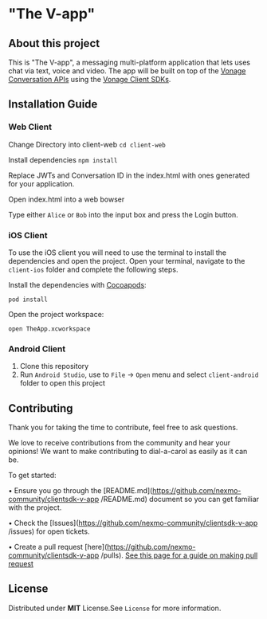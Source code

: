 # "The V-app"


## About this project

This is "The V-app", a messaging multi-platform application that lets uses chat via text, voice and video. The app will be built on top of the [Vonage Conversation APIs](https://developer.nexmo.com/conversation/overview) using the [Vonage Client SDKs](https://developer.nexmo.com/client-sdk/overview).



## Installation Guide


### Web Client

Change Directory into client-web
`cd client-web`

Install dependencies
`npm install`

Replace JWTs and Conversation ID in the index.html with ones generated for your application.

Open index.html into a web bowser

Type either `Alice` or `Bob` into the input box and press the Login button.

### iOS Client

To use the iOS client you will need to use the terminal to install the dependencies and open the project.
Open your terminal, navigate to the `client-ios` folder and complete the following steps.

Install the dependencies with [Cocoapods](https://cocoapods.org):

`pod install`

Open the project workspace:

`open TheApp.xcworkspace`


### Android Client

1. Clone this repository
2. Run `Android Studio`, use to `File` -> `Open` menu and select `client-android` folder to open this project


## Contributing

Thank you for taking the time to contribute, feel free to ask questions.

We love to receive contributions from the community and hear your opinions! We want to make contributing to dial-a-carol as easily as it can be.

To get started:

•	Ensure you go through the [README.md](https://github.com/nexmo-community/clientsdk-v-app
/README.md) document so you can get familiar with the project.

•	Check the [Issues](https://github.com/nexmo-community/clientsdk-v-app
/issues) for open tickets.

•	Create a pull request [here](https://github.com/nexmo-community/clientsdk-v-app
/pulls). [See this page for a guide on making pull request](https://docs.github.com/en/free-pro-team@latest/github/collaborating-with-issues-and-pull-requests/creating-a-pull-request)


## License
  Distributed under **MIT** License.See `License` for more information.
